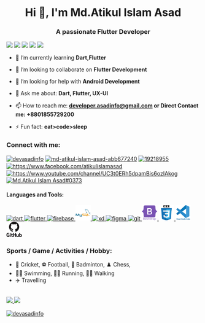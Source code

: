 <!-- [![MasterHead](https://images.prismic.io/impactio-blog/2575689d-8dfe-4d7c-b6a7-f33b170231b8_What+Does+a+Dart+and+Flutter+Developer+Do.png?auto=compress,format)](https://dev-devasadinfo.pantheonsite.io/) -->
<h1 align="center">Hi 👋, I'm Md.Atikul Islam Asad</h1>
<h3 align="center">A passionate Flutter Developer</h3>

<div >
 <a  href="https://www.linkedin.com/in/devasadinfo/"  target="_blank"><img  src="https://img.shields.io/badge/-CONNECT-%230077B5?style=for-the-badge&logo=linkedin&logoColor=white"  target="_blank"></a>
   <a  href="https://twitter.com/devasadinfo#"  target="_blank"><img  src="https://img.shields.io/badge/twitter-00acee?style=for-the-badge&logo=twitter&logoColor=white"  target="_blank"></a>
   <a  href="https://discord.com/channels/984513968750071868/984513971182784554#"  target="_blank"><img  src="https://img.shields.io/badge/Discord-7289DA?style=for-the-badge&logo=discord&logoColor=white"  target="_blank"></a> 
  <a  href = "developer.asadinfo@gmail.com"><img  src="https://img.shields.io/badge/-Gmail-%23333?style=for-the-badge&logo=gmail&logoColor=white"  target="_blank"></a>
<a  href="https://www.youtube.com/channel/UC3t0ERh5dpamBis6ozIAkog/featured"  target="_blank"><img  src="https://img.shields.io/badge/YouTube-FF0000?style=for-the-badge&logo=youtube&logoColor=white"  target="_blank"></a>

</div>

- 🌱 I’m currently learning **Dart,Flutter**

- 👯 I’m looking to collaborate on **Flutter Development**

- 🤝 I’m looking for help with **Android Development**

- 💬 Ask me about: **Dart, Flutter, UX-UI**

- 📫 How to reach me: **developer.asadinfo@gmail.com or Direct Contact me: +8801855729200**

- ⚡ Fun fact: **eat>code>sleep**

<h3 align="left">Connect with me:</h3>
<p align="left">
<a href="https://twitter.com/devasadinfo" target="blank"><img align="center" src="https://raw.githubusercontent.com/rahuldkjain/github-profile-readme-generator/master/src/images/icons/Social/twitter.svg" alt="devasadinfo" height="30" width="40" /></a>
<a href="https://linkedin.com/in/md-atikul-islam-asad-abb677240" target="blank"><img align="center" src="https://raw.githubusercontent.com/rahuldkjain/github-profile-readme-generator/master/src/images/icons/Social/linked-in-alt.svg" alt="md-atikul-islam-asad-abb677240" height="30" width="40" /></a>
<a href="https://stackoverflow.com/users/19218955" target="blank"><img align="center" src="https://raw.githubusercontent.com/rahuldkjain/github-profile-readme-generator/master/src/images/icons/Social/stack-overflow.svg" alt="19218955" height="30" width="40" /></a>
<a href="https://www.facebook.com/flutterhub365/?ref=pages_you_manage" target="blank"><img align="center" src="https://raw.githubusercontent.com/rahuldkjain/github-profile-readme-generator/master/src/images/icons/Social/facebook.svg" alt="https://www.facebook.com/atikulislamasad" height="30" width="40" /></a>
<a href="https://www.youtube.com/channel/UC3t0ERh5dpamBis6ozIAkog" target="blank"><img align="center" src="https://raw.githubusercontent.com/rahuldkjain/github-profile-readme-generator/master/src/images/icons/Social/youtube.svg" alt="https://www.youtube.com/channel/UC3t0ERh5dpamBis6ozIAkog" height="30" width="40" /></a>
<a href="Md.Atikul Islam Asad#0373" target="blank"><img align="center" src="https://raw.githubusercontent.com/rahuldkjain/github-profile-readme-generator/master/src/images/icons/Social/discord.svg" alt="Md.Atikul Islam Asad#0373" height="30" width="40" /></a>
</p>


<div>

<h4 align="left">Languages  and Tools:</h4>
<a href="https://dart.dev" target="_blank" rel="noreferrer"> <img src="https://www.vectorlogo.zone/logos/dartlang/dartlang-icon.svg" alt="dart" width="40" height="40"/> </a>    <a href="https://flutter.dev" target="_blank" rel="noreferrer"> <img src="https://www.vectorlogo.zone/logos/flutterio/flutterio-icon.svg" alt="flutter" width="40" height="40"/> </a>
<a href="https://firebase.google.com/" target="_blank" rel="noreferrer"> <img src="https://www.vectorlogo.zone/logos/firebase/firebase-icon.svg" alt="firebase" width="40" height="40"/> </a>
<a href="https://www.mysql.com/" target="_blank" rel="noreferrer"> <img src="https://raw.githubusercontent.com/devicons/devicon/master/icons/mysql/mysql-original-wordmark.svg" alt="mysql" width="40" height="40"/> </a> 
<a href="https://www.adobe.com/products/xd.html" target="_blank" rel="noreferrer"> <img src="https://cdn.worldvectorlogo.com/logos/adobe-xd.svg" alt="xd" width="40" height="40"/> </a> 
<a href="https://www.figma.com/" target="_blank" rel="noreferrer"> <img src="https://www.vectorlogo.zone/logos/figma/figma-icon.svg" alt="figma" width="40" height="40"/> </a> <a href="https://git-scm.com/" target="_blank" rel="noreferrer"> <img src="https://www.vectorlogo.zone/logos/git-scm/git-scm-icon.svg" alt="git" width="40" height="40"/> </a> 
<a href="https://getbootstrap.com" target="_blank" rel="noreferrer"> <img src="https://raw.githubusercontent.com/devicons/devicon/master/icons/bootstrap/bootstrap-plain-wordmark.svg" alt="bootstrap" width="40" height="40"/> </a> <a href="https://www.w3schools.com/css/" target="_blank" rel="noreferrer"> <img src="https://raw.githubusercontent.com/devicons/devicon/master/icons/css3/css3-original-wordmark.svg" alt="css3" width="40" height="40"/> </a> <a href="https://www.w3.org/html/" target="_blank" rel="noreferrer"> </a>
<a href="#" target="_blank" rel="noreferrer"> <img src="https://raw.githubusercontent.com/devicons/devicon/master/icons/vscode/vscode-original-wordmark.svg" alt="css3" width="40" height="40"/> </a> <a href="https://www.w3.org/html/" target="_blank" rel="noreferrer"> </a>
<a href="#" target="_blank" rel="noreferrer"> <img src="https://raw.githubusercontent.com/devicons/devicon/master/icons/github/github-original-wordmark.svg" alt="css3" width="40" height="40"/> </a> <a href="https://www.w3.org/html/" target="_blank" rel="noreferrer"> </a>

</div>

<h3 align="left">Sports / Game / Activities / Hobby:</h3>
<ul>
  <li>🏏 Cricket, ⚽ Football, 🏸 Badminton, ♟️ Chess,</li>
  <li>🏊‍♂️ Swimming, 🏃‍♂️ Running, 🚶‍♂️ Walking</li>
  <li>✈️ Travelling</li>
</ul>

##

<div  >

<a  href="https://github.com/devasadinfo">

<img  height="180em"  src="https://github-readme-stats.vercel.app/api?username=devasadinfo&show_icons=true&theme=cobalt&include_all_commits=true&count_private=true"/>
<img  height="180em"  src="https://github-readme-stats.vercel.app/api/top-langs/?username=devasadinfo&layout=compact&langs_count=7&theme=cobalt"/>


</div>
 
 <p><img align="center" src="https://github-readme-streak-stats.herokuapp.com/?user=devasadinfo&" alt="devasadinfo" /></p>

